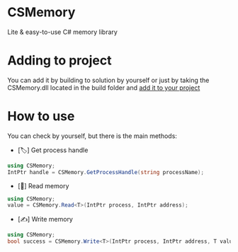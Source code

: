 ﻿# CSMemory
Lite & easy-to-use C# memory library

# Adding to project
You can add it by building to solution by yourself or just by taking the CSMemory.dll located in the build folder and [add it to your project][1]

# How to use
You can check by yourself, but there is the main methods:

- [🏷] Get process handle
```csharp
using CSMemory;
IntPtr handle = CSMemory.GetProcessHandle(string processName);
```

- [📖] Read memory
```csharp
using CSMemory;
value = CSMemory.Read<T>(IntPtr process, IntPtr address);
```

- [✍️] Write memory
```csharp
using CSMemory;
bool success = CSMemory.Write<T>(IntPtr process, IntPtr address, T value);
```

[1]: https://learn.microsoft.com/en-us/visualstudio/ide/how-to-add-or-remove-references-by-using-the-reference-manager?view=vs-2022 "Project References"

